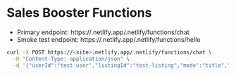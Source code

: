 # Sales Booster Functions

- Primary endpoint: https://<site>.netlify.app/.netlify/functions/chat
- Smoke test endpoint: https://<site>.netlify.app/.netlify/functions/hello

```bash
curl -X POST https://<site>.netlify.app/.netlify/functions/chat \
  -H "Content-Type: application/json" \
  -d '{"userId":"test-user","listingId":"test-listing","mode":"title","message":"handmade wooden bowl"}'
```
